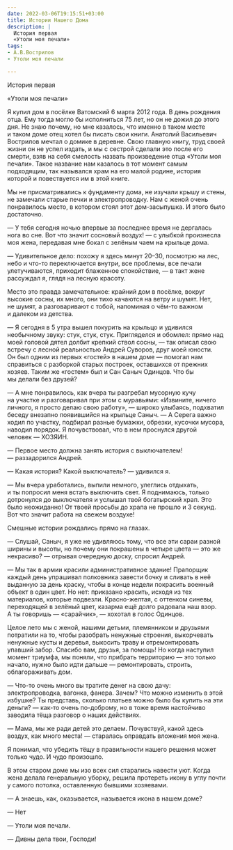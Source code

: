 ```yaml
---
date: 2022-03-06T19:15:51+03:00
title: Истории Нашего Дома
description: |
  История первая
  «Утоли моя печали»
tags:
- А.В.Вострилов
- Утоли моя печали

---
```

<p>История первая<br />

&laquo;Утоли моя печали&raquo;<br />

Я&nbsp;купил дом в&nbsp;посёлке Ватомский 6&nbsp;марта 2012 года. В&nbsp;день рождения отца. Ему тогда могло&nbsp;бы исполниться 75 лет, но&nbsp;он&nbsp;не&nbsp;дожил до&nbsp;этого дня. Не&nbsp;знаю почему, но&nbsp;мне казалось, что именно в&nbsp;таком месте и&nbsp;таком доме отец хотел&nbsp;бы писать свои книги. Анатолий Васильевич Вострилов мечтал о&nbsp;домике в&nbsp;деревне. Свою главную книгу, труд своей жизни он&nbsp;не&nbsp;успел издать, и&nbsp;мы&nbsp;с&nbsp;сестрой сделали это после его смерти, взяв на&nbsp;себя смелость назвать произведение отца &laquo;Утоли моя печали&raquo;. Такое название нам казалось в&nbsp;тот момент самым подходящим, так назывался храм на&nbsp;его малой родине, история которой и&nbsp;повествуется им&nbsp;в&nbsp;этой книге.<br />

Мы&nbsp;не&nbsp;присматривались к&nbsp;фундаменту дома, не&nbsp;изучали крышу и&nbsp;стены, не&nbsp;замечали старые печки и&nbsp;электропроводку. Нам с&nbsp;женой очень понравилось место, в&nbsp;котором стоял этот <nobr>дом-засыпушка</nobr>. И&nbsp;этого было достаточно.<br />

&mdash;&nbsp;У&nbsp;тебя сегодня ночью впервые за&nbsp;последнее время не&nbsp;дергалась нога во&nbsp;сне. Вот что значит сосновый воздух! &mdash;&nbsp;с&nbsp;улыбкой произнесла моя жена, передавая мне бокал с&nbsp;зелёным чаем на&nbsp;крыльце дома.<br />

&mdash;&nbsp;Удивительное дело: похожу я&nbsp;здесь минут 20&ndash;30, посмотрю на&nbsp;лес, небо и&nbsp;<nobr>что-то</nobr> переключается внутри, все проблемы, все печали улетучиваются, приходит блаженное спокойствие,&nbsp;&mdash; в&nbsp;такт жене рассуждал я, глядя на&nbsp;лесную красоту.<br />

Место это правда замечательное: крайний дом в&nbsp;посёлке, вокруг высокие сосны, их&nbsp;много, они тихо качаются на&nbsp;ветру и&nbsp;шумят. Нет, не&nbsp;шумят, а&nbsp;разговаривают с&nbsp;тобой, напоминая о&nbsp;<nobr>чём-то</nobr> важном и&nbsp;далеком из&nbsp;детства.<br />

&mdash;&nbsp;Я&nbsp;сегодня в&nbsp;5 утра вышел покурить на&nbsp;крыльцо и&nbsp;удивился необычному звуку: стук, стук, стук. Пригляделся и&nbsp;обомлел: прямо над моей головой дятел долбит крепкий ствол сосны,&nbsp;&mdash; так описал свою встречу с&nbsp;лесной реальностью Андрей Суворов, друг моей юности. Он&nbsp;был одним из&nbsp;первых &laquo;гостей&raquo; в&nbsp;нашем доме&nbsp;&mdash; помогал нам справиться с&nbsp;разборкой старых построек, оставшихся от&nbsp;прежних хозяев. Таким&nbsp;же &laquo;гостем&raquo; был и&nbsp;Сан Саныч Одинцов. Что&nbsp;бы мы&nbsp;делали без друзей?<br />

&mdash;&nbsp;А&nbsp;мне понравилось, как вчера ты&nbsp;разгребал мусорную кучу на&nbsp;участке и&nbsp;разговаривал при этом с&nbsp;муравьями: &laquo;Извините, ничего личного, я&nbsp;просто делаю свою работу&raquo;,&nbsp;&mdash; широко улыбаясь, подхватил беседу внезапно появившийся на&nbsp;крыльце Саныч. &mdash;&nbsp;А&nbsp;Серега важно ходил по&nbsp;участку, подбирал разные бумажки, обрезки, кусочки мусора, наводил порядок. Я&nbsp;почувствовал, что в&nbsp;нем проснулся другой человек&nbsp;&mdash; ХОЗЯИН.<br />

&mdash;&nbsp;Первое место должна занять история с&nbsp;выключателем! &mdash;&nbsp;раззадорился Андрей.<br />

&mdash;&nbsp;Какая история? Какой выключатель? &mdash;&nbsp;удивился я.<br />

&mdash;&nbsp;Мы&nbsp;вчера уработались, выпили немного, улеглись отдыхать, и&nbsp;ты&nbsp;попросил меня встать выключить свет. Я&nbsp;поднимаюсь, только дотронулся до&nbsp;выключателя и&nbsp;услышал твой богатырский храп. Это было неожиданно! От&nbsp;твоей просьбы до&nbsp;храпа не&nbsp;прошло и&nbsp;3 секунд. Вот что значит работа на&nbsp;свежем воздухе!<br />

Смешные истории рождались прямо на&nbsp;глазах.<br />

&mdash;&nbsp;Слушай, Саныч, я&nbsp;уже не&nbsp;удивляюсь тому, что все эти сараи разной ширины и&nbsp;высоты, но&nbsp;почему они покрашены в&nbsp;четыре цвета&nbsp;&mdash; это&nbsp;же некрасиво? &mdash;&nbsp;отрывая очередную доску, спросил Андрей.<br />

&mdash;&nbsp;Мы&nbsp;так в&nbsp;армии красили административное здание! Прапорщик каждый день упрашивал полковника завести бочку и&nbsp;сливать в&nbsp;неё выданную за&nbsp;день краску, чтобы в&nbsp;конце недели покрасить военный объект в&nbsp;один цвет. Но&nbsp;нет: приказано красить, исходя из&nbsp;тех материалов, которые подвезли. <nobr>Красно-желтая</nobr>, с&nbsp;оттенком синевы, переходящей в&nbsp;зелёный цвет, казарма ещё долго радовала наш взор. А&nbsp;ты&nbsp;говоришь&nbsp;&mdash; &laquo;сарайчик&raquo;,&nbsp;&mdash; хохотал в&nbsp;голос Одинцов.<br />

Целое лето мы&nbsp;с&nbsp;женой, нашими детьми, племянником и&nbsp;друзьями потратили на&nbsp;то, чтобы разобрать ненужные строения, выкорчевать ненужные кусты и&nbsp;деревья, выкосить траву и&nbsp;отремонтировать упавший забор. Спасибо вам, друзья, за&nbsp;помощь! Но&nbsp;когда наступил момент триумфа, мы&nbsp;поняли, что прибрать территорию&nbsp;&mdash; это только начало, нужно было идти дальше&nbsp;&mdash; ремонтировать, строить, облагораживать дом.<br />

&mdash;&nbsp;<nobr>Что-то</nobr> очень много вы&nbsp;тратите денег на&nbsp;свою дачу: электропроводка, вагонка, фанера. Зачем? Что можно изменить в&nbsp;этой избушке? Ты&nbsp;представь, сколько платьев можно было&nbsp;бы купить на&nbsp;эти деньги? &mdash;&nbsp;<nobr>как-то</nobr> очень <nobr>по-доброму</nobr>, но&nbsp;в&nbsp;тоже время настойчиво заводила тёща разговор о&nbsp;наших действиях.<br />

&mdash;&nbsp;Мама, мы&nbsp;же ради детей это делаем. Почувствуй, какой здесь воздух, как много места! &mdash;&nbsp;старалась оправдать вложения моя жена.<br />

Я&nbsp;понимал, что убедить тёщу в&nbsp;правильности нашего решения может только чудо. И&nbsp;чудо произошло.<br />

В&nbsp;этом старом доме мы&nbsp;изо всех сил старались навести уют. Когда жена делала генеральную уборку, решила протереть икону в&nbsp;углу почти у&nbsp;самого потолка, оставленную бывшими хозяевами.<br />

&mdash;&nbsp;А&nbsp;знаешь, как, оказывается, называется икона в&nbsp;нашем доме?<br />

&mdash;&nbsp;Нет<br />

&mdash;&nbsp;Утоли моя печали.<br />

&mdash;&nbsp;Дивны дела твои, Господи!</p>